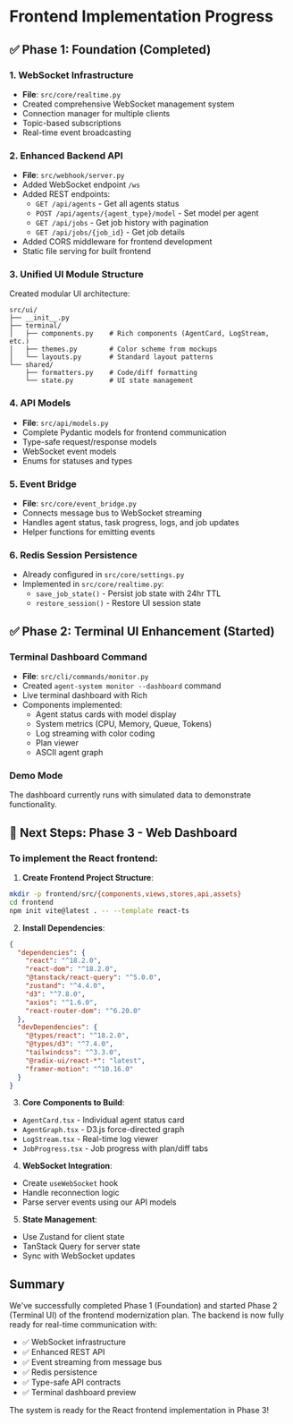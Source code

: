 # Frontend Implementation Progress

## ✅ Phase 1: Foundation (Completed)

### 1. WebSocket Infrastructure
- **File**: `src/core/realtime.py`
- Created comprehensive WebSocket management system
- Connection manager for multiple clients
- Topic-based subscriptions
- Real-time event broadcasting

### 2. Enhanced Backend API
- **File**: `src/webhook/server.py`
- Added WebSocket endpoint `/ws`
- Added REST endpoints:
  - `GET /api/agents` - Get all agents status
  - `POST /api/agents/{agent_type}/model` - Set model per agent
  - `GET /api/jobs` - Get job history with pagination
  - `GET /api/jobs/{job_id}` - Get job details
- Added CORS middleware for frontend development
- Static file serving for built frontend

### 3. Unified UI Module Structure
Created modular UI architecture:
```
src/ui/
├── __init__.py
├── terminal/
│   ├── components.py    # Rich components (AgentCard, LogStream, etc.)
│   ├── themes.py        # Color scheme from mockups
│   └── layouts.py       # Standard layout patterns
└── shared/
    ├── formatters.py    # Code/diff formatting
    └── state.py         # UI state management
```

### 4. API Models
- **File**: `src/api/models.py`
- Complete Pydantic models for frontend communication
- Type-safe request/response models
- WebSocket event models
- Enums for statuses and types

### 5. Event Bridge
- **File**: `src/core/event_bridge.py`
- Connects message bus to WebSocket streaming
- Handles agent status, task progress, logs, and job updates
- Helper functions for emitting events

### 6. Redis Session Persistence
- Already configured in `src/core/settings.py`
- Implemented in `src/core/realtime.py`:
  - `save_job_state()` - Persist job state with 24hr TTL
  - `restore_session()` - Restore UI session state

## ✅ Phase 2: Terminal UI Enhancement (Started)

### Terminal Dashboard Command
- **File**: `src/cli/commands/monitor.py`
- Created `agent-system monitor --dashboard` command
- Live terminal dashboard with Rich
- Components implemented:
  - Agent status cards with model display
  - System metrics (CPU, Memory, Queue, Tokens)
  - Log streaming with color coding
  - Plan viewer
  - ASCII agent graph

### Demo Mode
The dashboard currently runs with simulated data to demonstrate functionality.

## 🚀 Next Steps: Phase 3 - Web Dashboard

### To implement the React frontend:

1. **Create Frontend Project Structure**:
```bash
mkdir -p frontend/src/{components,views,stores,api,assets}
cd frontend
npm init vite@latest . -- --template react-ts
```

2. **Install Dependencies**:
```json
{
  "dependencies": {
    "react": "^18.2.0",
    "react-dom": "^18.2.0",
    "@tanstack/react-query": "^5.0.0",
    "zustand": "^4.4.0",
    "d3": "^7.8.0",
    "axios": "^1.6.0",
    "react-router-dom": "^6.20.0"
  },
  "devDependencies": {
    "@types/react": "^18.2.0",
    "@types/d3": "^7.4.0",
    "tailwindcss": "^3.3.0",
    "@radix-ui/react-*": "latest",
    "framer-motion": "^10.16.0"
  }
}
```

3. **Core Components to Build**:
- `AgentCard.tsx` - Individual agent status card
- `AgentGraph.tsx` - D3.js force-directed graph
- `LogStream.tsx` - Real-time log viewer
- `JobProgress.tsx` - Job progress with plan/diff tabs

4. **WebSocket Integration**:
- Create `useWebSocket` hook
- Handle reconnection logic
- Parse server events using our API models

5. **State Management**:
- Use Zustand for client state
- TanStack Query for server state
- Sync with WebSocket updates

## Summary

We've successfully completed Phase 1 (Foundation) and started Phase 2 (Terminal UI) of the frontend modernization plan. The backend is now fully ready for real-time communication with:

- ✅ WebSocket infrastructure
- ✅ Enhanced REST API
- ✅ Event streaming from message bus
- ✅ Redis persistence
- ✅ Type-safe API contracts
- ✅ Terminal dashboard preview

The system is ready for the React frontend implementation in Phase 3!